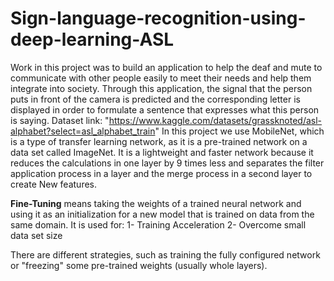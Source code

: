 # Sign-language-recognition-using-deep-learning-ASL
Work in this project was to build an application to help the deaf and mute to communicate with other people easily to meet their needs and help them integrate into society. Through this application, the signal that the person puts in front of the camera is predicted and the corresponding letter is displayed in order to formulate a sentence that expresses what this person is saying. 
Dataset link: "https://www.kaggle.com/datasets/grassknoted/asl-alphabet?select=asl_alphabet_train"
In this project we use MobileNet, which is a type of transfer learning network, as it is a pre-trained network on a data set called ImageNet. It is a lightweight and faster network because it reduces the calculations in one layer by 9 times less and separates the filter application process in a layer and the merge process in a second layer to create New features.

**Fine-Tuning** means taking the weights of a trained neural network and using it as an initialization for a new model that is trained on data from the same domain.
It is used for:
1- Training Acceleration
2- Overcome small data set size

There are different strategies, such as training the fully configured network or "freezing" some pre-trained weights (usually whole layers).
